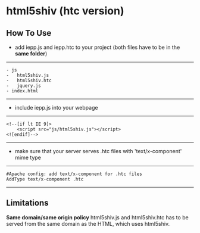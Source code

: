 html5shiv (htc version)
================================

How To Use
------------------

* add iepp.js and iepp.htc to your project (both files have to be in the **same folder**)

---------------
	- js
	-	html5shiv.js
	-	html5shiv.htc
	- 	jquery.js
	- index.html
---------------

* include iepp.js into your webpage

---------------
	<!--[if lt IE 9]>
		<script src="js/html5shiv.js"></script>
	<![endif]-->
---------------

* make sure that your server serves .htc files with 'text/x-component' mime type

---------------
	#Apache config: add text/x-component for .htc files
	AddType text/x-component .htc
---------------

Limitations
------------------

**Same domain/same origin policy**
html5shiv.js and html5shiv.htc has to be served from the same domain as the HTML, which uses html5shiv.